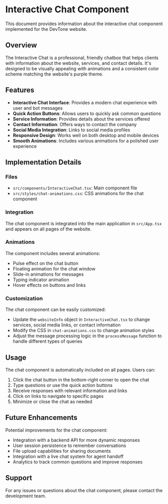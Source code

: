 # Interactive Chat Component

This document provides information about the interactive chat component implemented for the DevTone website.

## Overview

The Interactive Chat is a professional, friendly chatbox that helps clients with information about the website, services, and contact details. It's designed to be visually appealing with animations and a consistent color scheme matching the website's purple theme.

## Features

- **Interactive Chat Interface**: Provides a modern chat experience with user and bot messages
- **Quick Action Buttons**: Allows users to quickly ask common questions
- **Service Information**: Provides details about the services offered
- **Contact Information**: Offers ways to contact the company
- **Social Media Integration**: Links to social media profiles
- **Responsive Design**: Works well on both desktop and mobile devices
- **Smooth Animations**: Includes various animations for a polished user experience

## Implementation Details

### Files

- `src/components/InteractiveChat.tsx`: Main component file
- `src/styles/chat-animations.css`: CSS animations for the chat component

### Integration

The chat component is integrated into the main application in `src/App.tsx` and appears on all pages of the website.

### Animations

The component includes several animations:
- Pulse effect on the chat button
- Floating animation for the chat window
- Slide-in animations for messages
- Typing indicator animation
- Hover effects on buttons and links

### Customization

The chat component can be easily customized:
- Update the `websiteInfo` object in `InteractiveChat.tsx` to change services, social media links, or contact information
- Modify the CSS in `chat-animations.css` to change animation styles
- Adjust the message processing logic in the `processMessage` function to handle different types of queries

## Usage

The chat component is automatically included on all pages. Users can:
1. Click the chat button in the bottom-right corner to open the chat
2. Type questions or use the quick action buttons
3. Receive responses with relevant information and links
4. Click on links to navigate to specific pages
5. Minimize or close the chat as needed

## Future Enhancements

Potential improvements for the chat component:
- Integration with a backend API for more dynamic responses
- User session persistence to remember conversations
- File upload capabilities for sharing documents
- Integration with a live chat system for agent handoff
- Analytics to track common questions and improve responses

## Support

For any issues or questions about the chat component, please contact the development team.